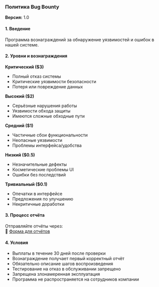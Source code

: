 ### **Политика Bug Bounty**
**Версия:** 1.0  

#### **1. Введение**
Программа вознаграждений за обнаружение уязвимостей и ошибок в нашей системе.

#### **2. Уровни и вознаграждения**
**Критический ($3)**
- Полный отказ системы
- Критические уязвимости безопасности
- Потеря или повреждение данных

**Высокий ($2)**
- Серьёзные нарушения работы
- Уязвимости обхода защиты
- Имеются сложные обходные пути

**Средний ($1)**
- Частичные сбои функциональности
- Неопасные уязвимости
- Проблемы интерфейса/удобства

**Низкий ($0.5)**
- Незначительные дефекты
- Косметические проблемы UI
- Ошибки без последствий

**Тривиальный ($0.1)**
- Опечатки в интерфейсе
- Предложения по улучшению
- Некритичные доработки

#### **3. Процесс отчёта**
Отправляйте отчёты через:  
🔗 [Форма для отчётов](https://forms.gle/tkmh94BFptT4XNmb7)

#### **4. Условия**
- Выплаты в течение 30 дней после проверки
- Вознаграждение получает первый корректный отчёт
- Обязательно описание шагов воспроизведения
- Тестирование на отказ в обслуживании запрещено 
- Запрещена злонамеренная эксплуатация 
- Программа не распространяется на сотрудников компании